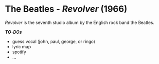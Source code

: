 # The Beatles - *Revolver* (1966)

*Revolver* is the seventh studio album by the English rock band the Beatles.


***TO-DOs***
- guess vocal (john, paul, george, or ringo)
- lyric map
- spotify
- ...
